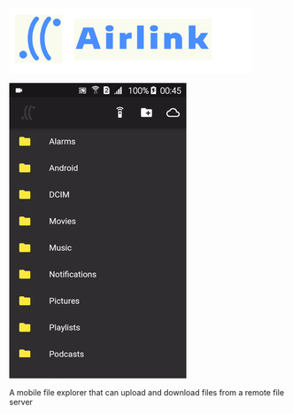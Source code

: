 ![Logo](img/logo.png)

![Screenshot](img/screenshot.gif)

A mobile file explorer that can upload and download files from a remote file server
